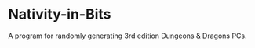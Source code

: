 Nativity-in-Bits
================

A program for randomly generating 3rd edition Dungeons &amp; Dragons PCs.
